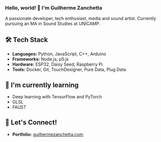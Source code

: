### Hello, world! 👋 I'm Guilherme Zanchetta

A passionate developer, tech enthusiast, media and sound artist. Currently pursuing an MA in Sound Studies at UNICAMP.

## 🛠 Tech Stack
- **Languages:** Python, JavaScript, C++, Arduino
- **Frameworks:** Node.js, p5.js
- **Hardware:** ESP32, Daisy Seed, Raspberry Pi
- **Tools:** Docker, Git, TouchDesigner, Pure Data, Plug Data

## 🌱 I'm currently learning
- Deep learning with TensorFlow and PyTorch
- GLSL
- FAUST

## 🤝 Let's Connect!
- **Portfolio:** [guilhermezanchetta.com](http://guilhermezanchetta.com)
